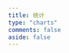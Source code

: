 ```yaml
---
title: 统计
type: "charts"
comments: false
aside: false
---
```


<script src="https://cdn.sumi233.top/gh/huang233893/blog-image-bed@main/top/huang233893/imgs/blog/echarts.min.js"></script>

<!-- 文章发布时间统计图 --> <!-- 2024-09是从2024年9月开始计算 -->
<div id="posts-chart" data-start="2020-06" style="border-radius: 8px; height: 300px; padding: 10px;"></div>
<!-- 文章标签统计图 --> <!-- data-length="10" 是显示的标签数量 -->
<div id="tags-chart" data-length="10" style="border-radius: 8px; height: 300px; padding: 10px;"></div>
<!-- 文章分类统计图 -->
<div id="categories-chart" data-parent="true" style="border-radius: 8px; height: 300px; padding: 10px;"></div>